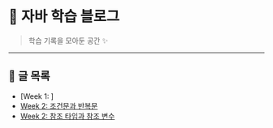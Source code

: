 # 📘 자바 학습 블로그

> 학습 기록을 모아둔 공간 ✨

---

## 📑 글 목록

- [Week 1: ]
- [Week 2: 조건문과 반복문](./Week02_condition_loop.md)
- [Week 2: 참조 타입과 참조 변수](./Week02_reference_type.md)
